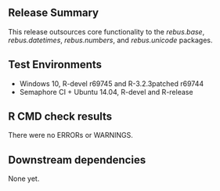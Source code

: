 ## Release Summary

This release outsources core functionality to the *rebus.base*, 
*rebus.datetimes*, *rebus.numbers*, and *rebus.unicode* packages.

## Test Environments

* Windows 10, R-devel r69745 and R-3.2.3patched r69744
* Semaphore CI + Ubuntu 14.04, R-devel and R-release

## R CMD check results

There were no ERRORs or WARNINGS.

## Downstream dependencies

None yet.
